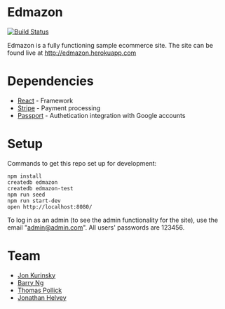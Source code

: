 # Edmazon

[![Build Status](https://travis-ci.org/gs-team-edwin/edmazon.svg?branch=master)](https://travis-ci.org/gs-team-edwin/edmazon)

Edmazon is a fully functioning sample ecommerce site. The site can be found live at http://edmazon.herokuapp.com


# Dependencies

- [React](https://reactjs.org/docs) - Framework
- [Stripe](https://stripe.com/docs) - Payment processing
- [Passport](http://www.passportjs.org/docs/) - Authetication integration with Google accounts


# Setup

Commands to get this repo set up for development:

```
npm install
createdb edmazon
createdb edmazon-test
npm run seed
npm run start-dev
open http://localhost:8080/
```

To log in as an admin (to see the admin functionality for the site), use the email "admin@admin.com". All users' passwords are 123456.


# Team
- [Jon Kurinsky](https://github.com/krnsk0)
- [Barry Ng](https://github.com/hucklebarry)
- [Thomas Pollick](https://github.com/tpol45)
- [Jonathan Helvey](https://github.com/JonathanHelvey)
